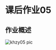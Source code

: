 # 课后作业05
## 作业概述
![khzy05 pic](https://github.com/JayKay7812/Database-Theory/blob/master/课后作业05/images/khzy05.png)
